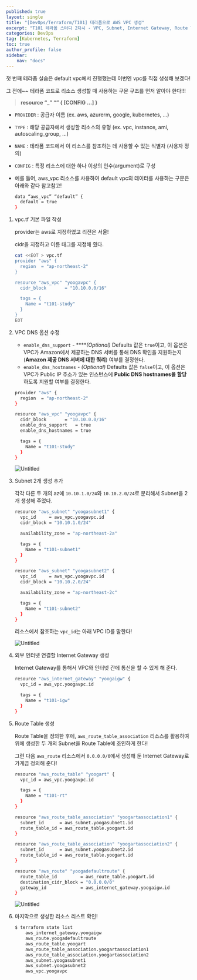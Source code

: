 ```yaml
---
published: true
layout: single
title: "[DevOps/Terraform/T101] 테라폼으로 AWS VPC 생성"
excerpt: "T101 테라폼 스터디 2차시 - VPC, Subnet, Internet Gateway, Route Table"
categories: DevOps
tag: [Kubernetes, Terraform]
toc: true
author_profile: false
sidebar:
    nav: "docs"
---
```


첫 번째 테라폼 실습은 default vpc에서 진행했는데 이번엔 vpc를 직접 생성해 보겠다!

그 전에~~ 테라폼 코드로 리소스 생성할 때 사용하는 구문 구조를 먼저 알아야 한다!!!

> **resource “<PROVIDER>_<TYPE>” “<NAME>” {
  [CONFIG …]
}**
> 
- `PROVIDER` : 공급자 이름 (ex. aws, azurerm, google, kubernetes, …)
- `TYPE` : 해당 공급자에서 생성할 리소스의 유형 (ex. vpc, instance, ami, autoscaling_group, …)
- `NAME` : 테라폼 코드에서 이 리소스를 참조하는 데 사용할 수 있는 식별자 (사용자 정의)
- `CONFIG` : 특정 리소스에 대한 하나 이상의 인수(argument)로 구성
- 예를 들어, aws_vpc 리소스를 사용하여 default vpc의 데이터를 사용하는 구문은 아래와 같다 참고참고!
    
    ```bash
    data “aws_vpc” “default” {
      default = true
    }
    ```
    

1. vpc.tf 기본 파일 작성
    
    provider는 aws로 지정하였고 리전은 서울!
    
    cidr을 지정하고 이름 태그를 지정해 줬다.
    
    ```bash
    cat <<EOT > vpc.tf
    provider "aws" {
      region  = "ap-northeast-2"
    }
    
    resource "aws_vpc" "yoogavpc" {
      cidr_block       = "10.10.0.0/16"
    
      tags = {
        Name = "t101-study"
      }
    }
    EOT
    ```
    
2. VPC DNS 옵션 수정
    - `enable_dns_support` - *****(Optional)* Defaults 값은 `true`이고, 이 옵션은 VPC가 Amazon에서 제공하는 DNS 서버를 통해 DNS 확인을 지원하는지(**Amazon 제공 DNS 서버에 대한 쿼리**) 여부를 결정한다.
    - `enable_dns_hostnames` - *(Optional)* Defaults 값은 `false`이고, 이 옵션은 VPC가 Public IP 주소가 있는 인스턴스에 **Public DNS hostnames을 할당**하도록 지원할 여부를 결정한다.
    
    ```bash
    provider "aws" {
      region  = "ap-northeast-2"
    }
    
    resource "aws_vpc" "yoogavpc" {
      cidr_block       = "10.10.0.0/16"
      enable_dns_support   = true
      enable_dns_hostnames = true 
    
      tags = {
        Name = "t101-study"
      }
    }
    ```
    
    ![Untitled](%5BWeek%2002%5D%20VPC%20%E1%84%89%E1%85%A2%E1%86%BC%E1%84%89%E1%85%A5%E1%86%BC%201a2399993bb047b5975353201d1a2865/Untitled.png)
    
3. Subnet 2개 생성 추가
    
    각각 다른 두 개의 az에 `10.10.1.0/24`와 `10.10.2.0/24`로 분리해서 Subnet을 2개 생성해 주었다.
    
    ```bash
    resource "aws_subnet" "yoogasubnet1" {
      vpc_id     = aws_vpc.yoogavpc.id
      cidr_block = "10.10.1.0/24"
    
      availability_zone = "ap-northeast-2a"
    
      tags = {
        Name = "t101-subnet1"
      }
    }
    
    resource "aws_subnet" "yoogasubnet2" {
      vpc_id     = aws_vpc.yoogavpc.id
      cidr_block = "10.10.2.0/24"
    
      availability_zone = "ap-northeast-2c"
    
      tags = {
        Name = "t101-subnet2"
      }
    }
    ```
    
    리소스에서 참조하는 `vpc_id`는 아래 VPC ID를 말한다!
    
    ![Untitled](%5BWeek%2002%5D%20VPC%20%E1%84%89%E1%85%A2%E1%86%BC%E1%84%89%E1%85%A5%E1%86%BC%201a2399993bb047b5975353201d1a2865/Untitled%201.png)
    
4. 외부 인터넷 연결할 Internet Gateway 생성
    
    Internet Gateway를 통해서 VPC와 인터넷 간에 통신을 할 수 있게 해 준다.
    
    ```bash
    resource "aws_internet_gateway" "yoogaigw" {
      vpc_id = aws_vpc.yoogavpc.id
    
      tags = {
        Name = "t101-igw"
      }
    }
    ```
    
5. Route Table 생성
    
    Route Table을 정의한 후에, `aws_route_table_association` 리소스를 활용하여 위에 생성한 두 개의 Subnet을 Route Table에 조인하게 한다!
    
    그런 다음 `aws_route` 리소스에서 `0.0.0.0/0`에서 생성해 둔 Internet Gateway로 가게끔 정의해 준다!
    
    ```bash
    resource "aws_route_table" "yoogart" {
      vpc_id = aws_vpc.yoogavpc.id
    
      tags = {
        Name = "t101-rt"
      }
    }
    
    resource "aws_route_table_association" "yoogartassociation1" {
      subnet_id      = aws_subnet.yoogasubnet1.id
      route_table_id = aws_route_table.yoogart.id
    }
    
    resource "aws_route_table_association" "yoogartassociation2" {
      subnet_id      = aws_subnet.yoogasubnet2.id
      route_table_id = aws_route_table.yoogart.id
    }
    
    resource "aws_route" "yoogadefaultroute" {
      route_table_id         = aws_route_table.yoogart.id
      destination_cidr_block = "0.0.0.0/0"
      gateway_id             = aws_internet_gateway.yoogaigw.id
    }
    ```
    
    ![Untitled](%5BWeek%2002%5D%20VPC%20%E1%84%89%E1%85%A2%E1%86%BC%E1%84%89%E1%85%A5%E1%86%BC%201a2399993bb047b5975353201d1a2865/Untitled%202.png)
    
6. 마지막으로 생성한 리소스 리스트 확인!
    
    ```bash
    $ terraform state list
    	aws_internet_gateway.yoogaigw
    	aws_route.yoogadefaultroute
    	aws_route_table.yoogart
    	aws_route_table_association.yoogartassociation1
    	aws_route_table_association.yoogartassociation2
    	aws_subnet.yoogasubnet1
    	aws_subnet.yoogasubnet2
    	aws_vpc.yoogavpc
    ```
